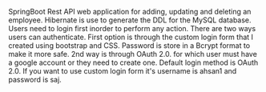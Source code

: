 SpringBoot Rest API web application for adding, updating and deleting an employee. Hibernate is use to generate the DDL for the MySQL database. Users need to login first inorder to perform any action. There are two ways users can authenticate. First option is through the custom login form that I created using bootstrap and CSS. Password is store in a Bcrypt format to make it more safe. 2nd way is through OAuth 2.0. for which user must have a google account or they need to create one. Default login method is OAuth 2.0. If you want to use custom login form it's username is ahsan1 and password is saj.
